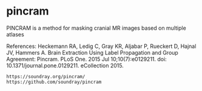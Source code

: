 # pincram
PINCRAM is a method for masking cranial MR images based on multiple atlases

References:
    Heckemann RA, Ledig C, Gray KR, Aljabar P, Rueckert D, Hajnal JV, Hammers A. Brain Extraction Using Label Propagation and Group Agreement: Pincram. PLoS One. 2015 Jul 10;10(7):e0129211. doi: 10.1371/journal.pone.0129211. eCollection 2015.  

    https://soundray.org/pincram/  
    https://github.com/soundray/pincram  
